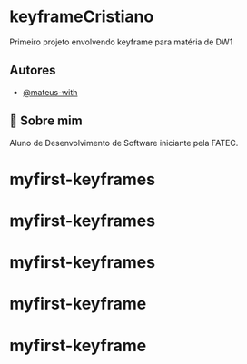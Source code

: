 
# keyframeCristiano

Primeiro projeto envolvendo keyframe para matéria de DW1


## Autores

- [@mateus-with](https://github.com/mateus-with)


## 🚀 Sobre mim
Aluno de Desenvolvimento de Software iniciante pela FATEC. 

# myfirst-keyframes
# myfirst-keyframes
# myfirst-keyframes
# myfirst-keyframe
# myfirst-keyframe
